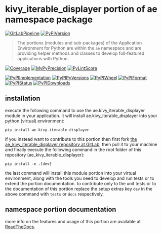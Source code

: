 <!--
  THIS FILE IS EXCLUSIVELY MAINTAINED IN THE NAMESPACE ROOT PACKAGE. CHANGES HAVE TO BE DONE THERE.
-->
# kivy_iterable_displayer portion of ae namespace package

[![GitLabPipeline](https://img.shields.io/gitlab/pipeline/ae-group/ae_kivy_iterable_displayer/master?logo=python)](
    https://gitlab.com/ae-group/ae_kivy_iterable_displayer)
[![PyPIVersion](https://img.shields.io/pypi/v/ae_kivy_iterable_displayer)](
    https://pypi.org/project/ae-kivy-iterable-displayer/#history)

>The portions (modules and sub-packages) of the Application Environment for Python are within
the `ae` namespace and are providing helper methods and classes to develop
full-featured applications with Python.

[![Coverage](https://ae-group.gitlab.io/ae_kivy_iterable_displayer/coverage.svg)](
    https://ae-group.gitlab.io/ae_kivy_iterable_displayer/coverage/ae_kivy_iterable_displayer_py.html)
[![MyPyPrecision](https://ae-group.gitlab.io/ae_kivy_iterable_displayer/mypy.svg)](
    https://ae-group.gitlab.io/ae_kivy_iterable_displayer/lineprecision.txt)
[![PyLintScore](https://ae-group.gitlab.io/ae_kivy_iterable_displayer/pylint.svg)](
    https://ae-group.gitlab.io/ae_kivy_iterable_displayer/pylint.log)

[![PyPIImplementation](https://img.shields.io/pypi/implementation/ae_kivy_iterable_displayer)](
    https://pypi.org/project/ae-kivy-iterable-displayer/)
[![PyPIPyVersions](https://img.shields.io/pypi/pyversions/ae_kivy_iterable_displayer)](
    https://pypi.org/project/ae-kivy-iterable-displayer/)
[![PyPIWheel](https://img.shields.io/pypi/wheel/ae_kivy_iterable_displayer)](
    https://pypi.org/project/ae-kivy-iterable-displayer/)
[![PyPIFormat](https://img.shields.io/pypi/format/ae_kivy_iterable_displayer)](
    https://pypi.org/project/ae-kivy-iterable-displayer/)
[![PyPIStatus](https://img.shields.io/pypi/status/ae_kivy_iterable_displayer)](
    https://libraries.io/pypi/ae-kivy-iterable-displayer)
[![PyPIDownloads](https://img.shields.io/pypi/dm/ae_kivy_iterable_displayer)](
    https://pypi.org/project/ae-kivy-iterable-displayer/#files)


## installation


execute the following command to use the ae.kivy_iterable_displayer module in your
application. it will install ae.kivy_iterable_displayer into your python (virtual) environment:
 
```shell script
pip install ae-kivy-iterable-displayer
```

if you instead want to contribute to this portion then first fork
[the ae_kivy_iterable_displayer repository at GitLab](https://gitlab.com/ae-group/ae_kivy_iterable_displayer "ae.kivy_iterable_displayer code repository"),
then pull it to your machine and finally execute the following command in the root folder
of this repository (ae_kivy_iterable_displayer):

```shell script
pip install -e .[dev]
```

the last command will install this module portion into your virtual environment, along with
the tools you need to develop and run tests or to extend the portion documentation.
to contribute only to the unit tests or to the documentation of this portion replace
the setup extras key `dev` in the above command with `tests` or `docs` respectively.


## namespace portion documentation

more info on the features and usage of this portion are available at
[ReadTheDocs](https://ae.readthedocs.io/en/latest/_autosummary/ae.kivy_iterable_displayer.html#module-ae.kivy_iterable_displayer
"ae_kivy_iterable_displayer documentation").

<!-- common files version 0.2.77 deployed version 0.2.7 (with 0.2.77)
     to https://gitlab.com/ae-group as ae_kivy_iterable_displayer module as well as
     to https://ae-group.gitlab.io with CI check results as well as
     to https://pypi.org/project/ae-kivy-iterable-displayer as namespace portion ae-kivy-iterable-displayer.
-->

